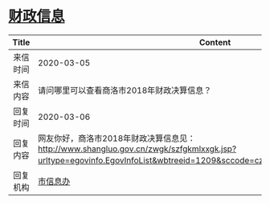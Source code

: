 # [财政信息](http://www.shangluo.gov.cn/zmhd/ldxxxx.jsp?urltype=leadermail.LeaderMailContentUrl&wbtreeid=1112&leadermailid=5717)

| Title |                                                                         Content                                                                          |
|:-----:|----------------------------------------------------------------------------------------------------------------------------------------------------------|
| 来信时间  | 2020-03-05                                                                                                                                               |
| 来信内容  | 请问哪里可以查看商洛市2018年财政决算信息？                                                                                                                                  |
| 回复时间  | 2020-03-06                                                                                                                                               |
| 回复内容  | 网友你好，商洛市2018年财政决算信息见：http://www.shangluo.gov.cn/zwgk/szfgkmlxxgk.jsp?urltype=egovinfo.EgovInfoList&wbtreeid=1209&sccode=czxx_czyjs&subtype=1&gilevel=2 。 |
| 回复机构  | [市信息办](../../category/agencies/市信息办.md)                                                                                                                  |